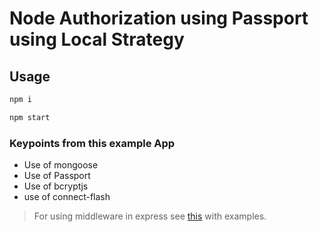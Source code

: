 # Node Authorization using Passport using Local Strategy

## Usage

```bash
npm i
```

```bash
npm start
```

### Keypoints from this example App

* Use of mongoose
* Use of Passport
* Use of bcryptjs
* use of connect-flash

> For using middleware in express see [this](https://github.com/dip4k/node-resources/blob/master/express/middleware.md) with examples.
